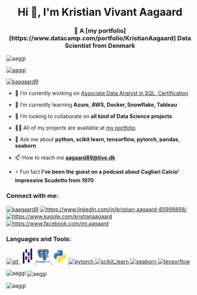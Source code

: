 <h1 align="center">Hi 👋, I'm Kristian Vivant Aagaard</h1>
<h3 align="center">🏅 A [my portfolio](https://www.datacamp.com/portfolio/KristianAagaard) Data Scientist from Denmark</h3> 

<p align="left"> <img src="https://komarev.com/ghpvc/?username=aaggi&label=Profile%20views&color=0e75b6&style=flat" alt="aaggi" /> </p>

<p align="left"> <a href="https://github.com/ryo-ma/github-profile-trophy"><img src="https://github-profile-trophy.vercel.app/?username=aaggi" alt="aaggi" /></a> </p>

<p align="left"> <a href="https://twitter.com/kaagaard9" target="blank"><img src="https://img.shields.io/twitter/follow/kaagaard9?logo=twitter&style=for-the-badge" alt="kaagaard9" /></a> </p>

- 🔭 I’m currently working on [Associate Data Analyst in SQL, Certification](https://app.datacamp.com/learn/career-tracks/associate-data-analyst-in-sql)

- 🌱 I’m currently learning **Azure, AWS, Docker, Snowflake, Tableau**

- 👯 I’m looking to collaborate on **all kind of Data Science projects**

- 👨‍💻 All of my projects are available at [my portfolio](https://www.datacamp.com/portfolio/KristianAagaard)

- 💬 Ask me about **python, scikit learn, tensorflow, pytorch, pandas, seaborn**

- 📫 How to reach me **aagaard89@live.dk**

- ⚡ Fun fact **I've been the guest on a podcast about Cagliari Calcio' impressive Scudetto from 1970**

<h3 align="left">Connect with me:</h3>
<p align="left">
<a href="https://twitter.com/kaagaard9" target="blank"><img align="center" src="https://raw.githubusercontent.com/rahuldkjain/github-profile-readme-generator/master/src/images/icons/Social/twitter.svg" alt="kaagaard9" height="30" width="40" /></a>
<a href="https://linkedin.com/in/https://www.linkedin.com/in/kristian-aagaard-85998898/" target="blank"><img align="center" src="https://raw.githubusercontent.com/rahuldkjain/github-profile-readme-generator/master/src/images/icons/Social/linked-in-alt.svg" alt="https://www.linkedin.com/in/kristian-aagaard-85998898/" height="30" width="40" /></a>
<a href="https://kaggle.com/https://www.kaggle.com/kristianaagaard" target="blank"><img align="center" src="https://raw.githubusercontent.com/rahuldkjain/github-profile-readme-generator/master/src/images/icons/Social/kaggle.svg" alt="https://www.kaggle.com/kristianaagaard" height="30" width="40" /></a>
<a href="https://fb.com/https://www.facebook.com/mr.aagaard" target="blank"><img align="center" src="https://raw.githubusercontent.com/rahuldkjain/github-profile-readme-generator/master/src/images/icons/Social/facebook.svg" alt="https://www.facebook.com/mr.aagaard" height="30" width="40" /></a>
</p>

<h3 align="left">Languages and Tools:</h3>
<p align="left"> <a href="https://git-scm.com/" target="_blank" rel="noreferrer"> <img src="https://www.vectorlogo.zone/logos/git-scm/git-scm-icon.svg" alt="git" width="40" height="40"/> </a> <a href="https://pandas.pydata.org/" target="_blank" rel="noreferrer"> <img src="https://raw.githubusercontent.com/devicons/devicon/2ae2a900d2f041da66e950e4d48052658d850630/icons/pandas/pandas-original.svg" alt="pandas" width="40" height="40"/> </a> <a href="https://www.postgresql.org" target="_blank" rel="noreferrer"> <img src="https://raw.githubusercontent.com/devicons/devicon/master/icons/postgresql/postgresql-original-wordmark.svg" alt="postgresql" width="40" height="40"/> </a> <a href="https://www.python.org" target="_blank" rel="noreferrer"> <img src="https://raw.githubusercontent.com/devicons/devicon/master/icons/python/python-original.svg" alt="python" width="40" height="40"/> </a> <a href="https://pytorch.org/" target="_blank" rel="noreferrer"> <img src="https://www.vectorlogo.zone/logos/pytorch/pytorch-icon.svg" alt="pytorch" width="40" height="40"/> </a> <a href="https://scikit-learn.org/" target="_blank" rel="noreferrer"> <img src="https://upload.wikimedia.org/wikipedia/commons/0/05/Scikit_learn_logo_small.svg" alt="scikit_learn" width="40" height="40"/> </a> <a href="https://seaborn.pydata.org/" target="_blank" rel="noreferrer"> <img src="https://seaborn.pydata.org/_images/logo-mark-lightbg.svg" alt="seaborn" width="40" height="40"/> </a> <a href="https://www.tensorflow.org" target="_blank" rel="noreferrer"> <img src="https://www.vectorlogo.zone/logos/tensorflow/tensorflow-icon.svg" alt="tensorflow" width="40" height="40"/> </a> </p>

<p><img align="left" src="https://github-readme-stats.vercel.app/api/top-langs?username=aaggi&show_icons=true&locale=en&layout=compact" alt="aaggi" /></p>

<p>&nbsp;<img align="center" src="https://github-readme-stats.vercel.app/api?username=aaggi&show_icons=true&locale=en" alt="aaggi" /></p>

<p><img align="center" src="https://github-readme-streak-stats.herokuapp.com/?user=aaggi&" alt="aaggi" /></p>

